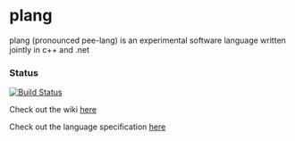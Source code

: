 # plang
plang (pronounced pee-lang) is an experimental software language written jointly in c++ and .net

### Status
[![Build Status](https://travis-ci.org/thesheps/plang.png)](https://travis-ci.org/thesheps/plang)

Check out the wiki [here](../../wiki)

Check out the language specification [here](../../wiki/language-specification)

